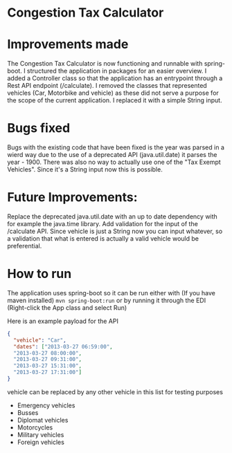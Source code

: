 # Congestion Tax Calculator

# Improvements made
The Congestion Tax Calculator is now functioning and runnable with spring-boot. 
I structured the application in packages for an easier overview. I added a Controller class so that the application has an entrypoint through a Rest API endpoint (/calculate).
I removed the classes that represented vehicles (Car, Motorbike and vehicle) as these did not serve a purpose for the scope of the current application. I replaced it with a simple String input. 

# Bugs fixed
Bugs with the existing code that have been fixed is the year was parsed in a wierd way due to the use of a deprecated API (java.util.date) it parses the year - 1900. There was also no way to actually use one of the "Tax Exempt Vehicles". 
Since it's a String input now this is possible. 

# Future Improvements: 
Replace the deprecated java.util.date with an up to date dependency with for example the java.time library.
Add validation for the input of the /calculate API. Since vehicle is just a String now you can input whatever, so a
validation that what is entered is actually a valid vehicle would be preferential. 

# How to run
The application uses spring-boot so it can be run either with (If you have maven installed)
    `mvn spring-boot:run`
or by running it through the EDI (Right-click the App class and select Run)

Here is an example payload for the API

```json
{
  "vehicle": "Car",
  "dates": ["2013-03-27 06:59:00",
  "2013-03-27 08:00:00",
  "2013-03-27 09:31:00",
  "2013-03-27 15:31:00",
  "2013-03-27 17:31:00"]
}
```
vehicle can be replaced by any other vehicle in this list for testing purposes

- Emergency vehicles
- Busses
- Diplomat vehicles
- Motorcycles
- Military vehicles
- Foreign vehicles